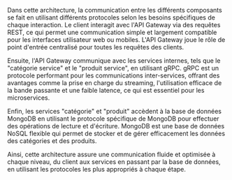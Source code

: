 Dans cette architecture, la communication entre les différents composants se fait en utilisant différents protocoles selon les besoins spécifiques de chaque interaction. Le client interagit avec l'API Gateway via des requêtes REST, ce qui permet une communication simple et largement compatible pour les interfaces utilisateur web ou mobiles. L'API Gateway joue le rôle de point d'entrée centralisé pour toutes les requêtes des clients.

Ensuite, l'API Gateway communique avec les services internes, tels que le "catégorie service" et le "produit service", en utilisant gRPC. gRPC est un protocole performant pour les communications inter-services, offrant des avantages comme la prise en charge du streaming, l'utilisation efficace de la bande passante et une faible latence, ce qui est essentiel pour les microservices.

Enfin, les services "catégorie" et "produit" accèdent à la base de données MongoDB en utilisant le protocole spécifique de MongoDB pour effectuer des opérations de lecture et d'écriture. MongoDB est une base de données NoSQL flexible qui permet de stocker et de gérer efficacement les données des catégories et des produits.

Ainsi, cette architecture assure une communication fluide et optimisée à chaque niveau, du client aux services en passant par la base de données, en utilisant les protocoles les plus appropriés à chaque étape.
